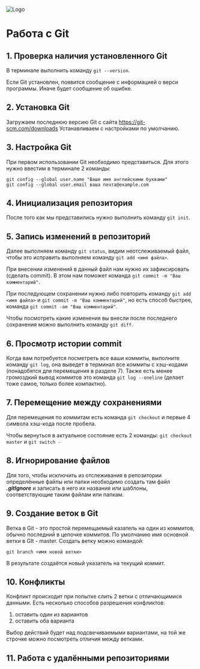 ![Logo](headergit.png)
# Работа с Git

## 1. Проверка наличия установленного Git
В терминале выполнить команду `git --version`.

Если Git установлен, появится сообщение с информацией о верси программы. Иначе будет сообщение об ошибке.

## 2. Установка Git
Загружаем последнюю версию Git с сайта
https://git-scm.com/downloads
Устанавливаем с настройками по умолчанию.

## 3. Настройка Git
При первом использовании Git необходимо представиться. Для этого нужно ввестим в терминале 2 команды:
```
git config --global user.name "Ваше имя английскими буквами"
git config --global user.email ваша почта@example.com
```

## 4. Инициализация репозитория
После того как мы представились нужно выполнить команду `git init`.

## 5. Запись изменений в репозиторий
Далее выполняем команду `git status`, видим неотслеживаемый файл, чтобы это исправить выполняем команду `git add <имя файла>`.

При внесении изменений в данный файл нам нужно их зафиксировать (сделать commit). В этом нам поможет команда `git commit -m "Ваш комментарий"`.

При последующем сохранении нужно либо повторить команду `git add <имя файла>` и `git commit -m "Ваш комментарий"`, но есть способ быстрее, команда `git commit -am "Ваш комментарий"`.

Чтобы посмотреть какие изменения вы внесли после последнего сохранения можно выполнить команду `git diff`.

## 6. Просмотр истории commit
Когда вам потребуется посметреть все ваши коммиты, выполните команду `git log`, она выведет в терминал все коммиты с хэш-кодами (понадобятся для перемещения в разделе 7). Также есть менее громоздкий вывод коммитов это команда `git log --oneline` (делает тоже самое, только более компактно).

## 7. Перемещение между сохранениями
Для перемещения по коммитам есть команда `git checkout` и первые 4 символа хэш-кода после пробела.

Чтобы вернуться в актуальное состояние есть 2 команды: `git checkout master` и `git switch -`
## 8. Игнорирование файлов
Для того, чтобы исключить из отслеживания в репозитории определённые файлы или папки необходимо создать там файл ***.gitIgnore*** и записать в него их названия или шаблоны, соответствующие таким файлам или папкам.

## 9. Создание веток в Git
Ветка в Git - это простой перемещаемый казатель на один из коммитов, обычно последний в цепочке коммитов.
По умолчанию имя основной ветки в GIt - master.
Создать ветку можно командой:
```
git branch <имя новой ветки>
```
В результате создаётся новый указатель на текущий коммит.

## 10. Конфликты
Конфликт происходит при попытке слить 2 ветки с отличающимися данными.
Есть несколько способов разрешения конфликтов: 
1. оставить один из вариантов 
2. оставить оба варианта 

Выбор действий будет над подсвечиваемыми вариантами, на той же строчке можно посмотреть отличия между ветками.

## 11. Работа с удалёнными репозиториями